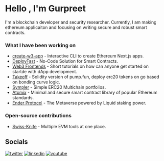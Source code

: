 # Hello , I'm Gurpreet

I'm a blockchain developer and security researcher. Currently, I am making ethereum applicaiton and focusing on writing secure and robust smart contracts.

### What I have been working on

- [create-w3-app](https://github.com/gopiinho/create-w3-app) - Interactive CLI to create Ethereum Next.js apps.
- [DeployFast](https://deployfast.xyz) - No-Code Solution for Smart Contracts.
- [Web3 Frontends](https://frontends.gopinho.com/) - Short tutorials on how can anyone get started on startde with dApp development.
- [Takeoff](https://takeoff.gopinho.com/) - Solidity version of pump.fun, deploy erc20 tokens on go based on bonding curve logic.
- [Sympler](https://sympler.xyz) - Simple ERC20 Multichain portfolios.
- [Atomix](https://github.com/gopiinho/atomix) - Minimal and secure smart contract library of popular Ethereum standards.
- [Ender Protocol](https://enderprotocol.io) - The Metaverse powered by Liquid staking power.

### Open-source contributions

- [Swiss-Knife](https://github.com/swiss-knife-xyz/swiss-knife) - Multiple EVM tools at one place.

##  Socials

<p><a target="_blank" href="https://twitter.com/gopiinho" style="display: inline-block;"><img src="https://img.shields.io/badge/twitter-x?style=for-the-badge&logo=x&logoColor=white&color=#0f1419" alt="twitter" /></a>
<a target="_blank" href="https://www.linkedin.com/in/gopinho" style="display: inline-block;"><img src="https://img.shields.io/badge/linkedin-logo?style=for-the-badge&logo=linkedin&logoColor=white&color=#0a77b6" alt="linkedin" /></a>
<a target="_blank" href="https://www.youtube.com/@gopiinho" style="display: inline-block;"><img src="https://img.shields.io/badge/youtube-logo?style=for-the-badge&logo=youtube&logoColor=white&color=#cc0000" alt="youtube" /></a></p>
